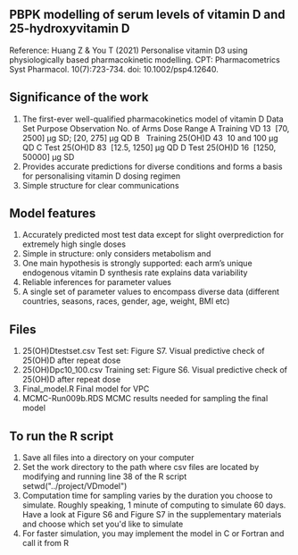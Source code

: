 ## PBPK modelling of serum levels of vitamin D and 25-hydroxyvitamin D
Reference:
Huang Z & You T (2021) Personalise vitamin D3 using physiologically based pharmacokinetic modelling.
CPT: Pharmacometrics Syst Pharmacol. 10(7):723-734.
doi: 10.1002/psp4.12640.

## Significance of the work
1. The first-ever well-qualified pharmacokinetics model of vitamin D
   Data Set    Purpose     Observation    No. of Arms     Dose Range
          A   Training              VD             13     [70, 2500] μg SD; [20, 275] μg QD
          B   Training         25(OH)D             43     10 and 100 μg QD
          C       Test         25(OH)D             83     [12.5, 1250] μg QD
          D       Test         25(OH)D             16     [1250, 50000] μg SD
2. Provides accurate predictions for diverse conditions and forms a basis for personalising vitamin D dosing regimen
3. Simple structure for clear communications

## Model features
1. Accurately predicted most test data except for slight overprediction for extremely high single doses
2. Simple in structure: only considers metabolism and 
3. One main hypothesis is strongly supported: each arm’s unique endogenous vitamin D synthesis rate explains data variability
4. Reliable inferences for parameter values
5. A single set of parameter values to encompass diverse data (different countries, seasons, races, gender, age, weight, BMI etc)

## Files
1. 25(OH)Dtestset.csv  Test set: Figure S7. Visual predictive check of 25(OH)D after repeat dose
2. 25(OH)Dpc10_100.csv Training set: Figure S6. Visual predictive check of 25(OH)D after repeat dose
3. Final_model.R       Final model for VPC
4. MCMC-Run009b.RDS    MCMC results needed for sampling the final model

## To run the R script
1. Save all files into a directory on your computer
2. Set the work directory to the path where csv files are located by modifying and running line 38 of the R script
   setwd("../project/VDmodel")
3. Computation time for sampling varies by the duration you choose to simulate. Roughly speaking, 1 minute of computing to simulate 60 days. Have a look at Figure S6 and Figure S7 in the supplementary materials and choose which set you'd like to simulate
4. For faster simulation, you may implement the model in C or Fortran and call it from R
